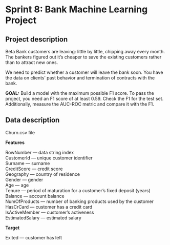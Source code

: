 # Sprint 8: Bank Machine Learning Project

## Project description
Beta Bank customers are leaving: little by little, chipping away every month. The bankers figured out it’s cheaper to save the existing customers rather than to attract new ones.

We need to predict whether a customer will leave the bank soon. You have the data on clients’ past behavior and termination of contracts with the bank.

**GOAL:** Build a model with the maximum possible F1 score. To pass the project, you need an F1 score of at least 0.59. Check the F1 for the test set. Additionally, measure the AUC-ROC metric and compare it with the F1.

## Data description
Churn.csv file

**Features**

RowNumber — data string index <br/>
CustomerId — unique customer identifier<br/>
Surname — surname<br/>
CreditScore — credit score<br/>
Geography — country of residence<br/>
Gender — gender<br/>
Age — age<br/>
Tenure — period of maturation for a customer’s fixed deposit (years)<br/>
Balance — account balance<br/>
NumOfProducts — number of banking products used by the customer<br/>
HasCrCard — customer has a credit card<br/>
IsActiveMember — customer’s activeness<br/>
EstimatedSalary — estimated salary<br/>

**Target**

Exited — сustomer has left
